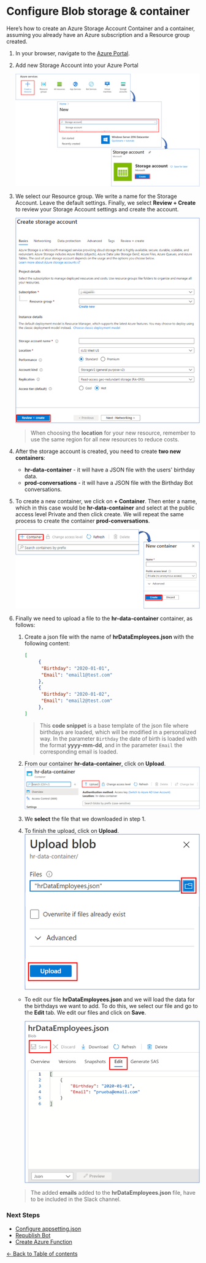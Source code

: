 # Configure Blob storage & container
Here’s how to create an Azure Storage Account Container and a container, assuming you already have an Azure subscription and a Resource group created.
  
1. In your browser, navigate to the [Azure Portal](https://portal.azure.com).
  
1. Add new Storage Account into your Azure Portal

    ![Storage account](images/create-storage-account.png)

1. We select our Resource group. We write a name for the Storage Account. Leave the default settings.
Finally, we select **Review + Create** to review your Storage Account settings and create the account.  

     ![Storage account](images/form_storage_account.png)

     > When choosing the **location** for your new resource, remember to use the same region for all new resources to reduce costs.
1. After the storage account is created, you need to create **two new containers**:
     - **hr-data-container** - it will have a JSON file with the users' birthday data.
     - **prod-conversations** - it will have a JSON file with the Birthday Bot conversations.
  
1. To create a new container, we click on **+ Container**. Then enter a name, which in this case would be **hr-data-container** and select at the public access level Private and then click create. We will repeat the same process to create the container **prod-conversations**.  

     ![Storage account](images/add-container.png)

1. Finally we need to upload a file to the **hr-data-container** container, as follows:

     1. Create a json file with the name of **hrDataEmployees.json** with the following content:
          ```json
          [
               {
                "Birthday": "2020-01-01",
                "Email": "email1@test.com"
               },
               {
                "Birthday": "2020-01-02",
                "Email": "email2@test.com"
               },
          ]
          ```
          > This **code snippet** is a base template of the json file where birthdays are loaded, which will be modified in a personalized way. In the parameter `Birthday` the date of birth is loaded with the format **yyyy-mm-dd**, and in the parameter `Email` the corresponding email is loaded.

     1. From our container **hr-data-container**, click on **Upload**.  
     ![Storage account](images/upload-file.png)
     1. We **select** the file that we downloaded in step 1.
     1. To finish the upload, click on **Upload**.  
     ![Storage account](images/upload-file-choosed.png)

     - To edit our file **hrDataEmployees.json** and we will load the data for the birthdays we want to add. To do this, we select our file and go to the **Edit** tab. We edit our files and click on **Save**.

          ![Storage account](images/edit-file.png)

     > The added **emails** added to the **hrDataEmployees.json** file, have to be included in the Slack channel.
### Next Steps

* [Configure appsetting.json](ConfigureAppsettings.md#configure-appsettingsjson)
* [Republish Bot](RepublishBot.md#republish-bot)
* [Create Azure Function](AzureFunction.md#create-azure-function)

[← Back to Table of contents](README.md#table-of-contents)
